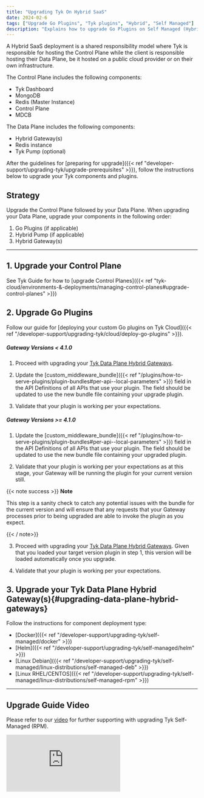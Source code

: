 ```yaml
---
title: "Upgrading Tyk On Hybrid SaaS"
date: 2024-02-6
tags: ["Upgrade Go Plugins", "Tyk plugins", "Hybrid", "Self Managed"]
description: "Explains how to upgrade Go Plugins on Self Managed (Hybrid)"
---
```


A Hybrid SaaS deployment is a shared responsibility model where Tyk is responsible for hosting the Control Plane while the client is responsible hosting their Data Plane, be it hosted on a public cloud provider or on their own infrastructure.

The Control Plane includes the following components:
- Tyk Dashboard
- MongoDB 
- Redis (Master Instance)
- Control Plane
- MDCB

The Data Plane includes the following components: 
- Hybrid Gateway(s) 
- Redis instance 
- Tyk Pump (optional)

After the guidelines for [preparing for upgrade]({{< ref "developer-support/upgrading-tyk/upgrade-prerequisites" >}}), follow the instructions below to upgrade your Tyk components and plugins.


## Strategy

Upgrade the Control Plane followed by your Data Plane.  When upgrading your Data Plane, upgrade your components in the following order:
1. Go Plugins (if applicable)
2. Hybrid Pump (if applicable)
3. Hybrid Gateway(s)

---

## 1. Upgrade your Control Plane

See Tyk Guide for how to [upgrade Control Planes]({{< ref "tyk-cloud/environments-&-deployments/managing-control-planes#upgrade-control-planes" >}})

## 2. Upgrade Go Plugins

Follow our guide for [deploying your custom Go plugins on Tyk Cloud]({{< ref "/developer-support/upgrading-tyk/cloud/deploy-go-plugins" >}}).


##### Gateway Versions < 4.1.0

1. Proceed with upgrading your [Tyk Data Plane Hybrid Gateways](#upgrading-data-plane-hybrid-gateways).

2. Update the [custom_middleware_bundle]({{< ref "/plugins/how-to-serve-plugins/plugin-bundles#per-api--local-parameters" >}}) field in the API Definitions of all APIs that use your plugin. The field should be updated to use the new bundle file containing your upgrade plugin.

3. Validate that your plugin is working per your expectations.

##### Gateway Versions >= 4.1.0

1. Update the [custom_middleware_bundle]({{< ref "/plugins/how-to-serve-plugins/plugin-bundles#per-api--local-parameters" >}}) field in the API Definitions of all APIs that use your plugin. The field should be updated to use the new bundle file containing your upgraded plugin.

2. Validate that your plugin is working per your expectations as at this stage, your Gateway will be running the plugin for your current version still.

  {{< note success >}}
  **Note**

  This step is a sanity check to catch any potential issues with the bundle for the current version and will ensure that any requests that your Gateway processes prior to being upgraded are able to invoke the plugin as you expect.

  {{< / note>}}

3. Proceed with upgrading your [Tyk Data Plane Hybrid Gateways](#upgrading-data-plane-hybrid-gateways). Given that you loaded your target version plugin in step 1, this version will be loaded automatically once you upgrade.

4. Validate that your plugin is working per your expectations.

## 3. Upgrade your Tyk Data Plane Hybrid Gateway(s){#upgrading-data-plane-hybrid-gateways}

Follow the instructions for component deployment type:

- [Docker]({{< ref "/developer-support/upgrading-tyk/self-managed/docker" >}})
- [Helm]({{< ref "/developer-support/upgrading-tyk/self-managed/helm" >}})
- [Linux Debian]({{< ref "/developer-support/upgrading-tyk/self-managed/linux-distributions/self-managed-deb" >}})
- [Linux RHEL/CENTOS]({{< ref "/developer-support/upgrading-tyk/self-managed/linux-distributions/self-managed-rpm" >}})

---

## Upgrade Guide Video

Please refer to our [video](https://tyk-1.wistia.com/medias/4nf9fggatz) for further supporting with upgrading Tyk Self-Managed (RPM).

<div>
<iframe src="https://fast.wistia.net/embed/iframe/4nf9fggatz" title="Wistia video player" allowfullscreen frameborder="0" scrolling="no" class="responsive-frame" name="wistia_embed" ></iframe>
</div>

